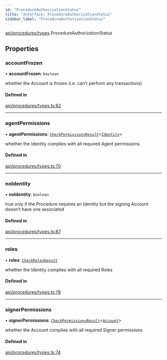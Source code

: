 ```yaml
---
id: "ProcedureAuthorizationStatus"
title: "Interface: ProcedureAuthorizationStatus"
sidebar_label: "ProcedureAuthorizationStatus"
---
```


[api/procedures/types](../../../../../modules/API/Procedures/Types/Types.md).ProcedureAuthorizationStatus

## Properties

### accountFrozen

• **accountFrozen**: `boolean`

whether the Account is frozen (i.e. can't perform any transactions)

#### Defined in

[api/procedures/types.ts:82](https://github.com/PolymeshAssociation/polymesh-sdk/blob/0dbd0ebd0/src/api/procedures/types.ts#L82)

___

### agentPermissions

• **agentPermissions**: [`CheckPermissionsResult`](../../../Entities/Types/CheckPermissionsResult/CheckPermissionsResult.md)\<[`Identity`](../../../../../enums/API/Entities/Types/SignerType/SignerType.md#identity)\>

whether the Identity complies with all required Agent permissions

#### Defined in

[api/procedures/types.ts:70](https://github.com/PolymeshAssociation/polymesh-sdk/blob/0dbd0ebd0/src/api/procedures/types.ts#L70)

___

### noIdentity

• **noIdentity**: `boolean`

true only if the Procedure requires an Identity but the signing Account
  doesn't have one associated

#### Defined in

[api/procedures/types.ts:87](https://github.com/PolymeshAssociation/polymesh-sdk/blob/0dbd0ebd0/src/api/procedures/types.ts#L87)

___

### roles

• **roles**: [`CheckRolesResult`](../../../Entities/Types/CheckRolesResult/CheckRolesResult.md)

whether the Identity complies with all required Roles

#### Defined in

[api/procedures/types.ts:78](https://github.com/PolymeshAssociation/polymesh-sdk/blob/0dbd0ebd0/src/api/procedures/types.ts#L78)

___

### signerPermissions

• **signerPermissions**: [`CheckPermissionsResult`](../../../Entities/Types/CheckPermissionsResult/CheckPermissionsResult.md)\<[`Account`](../../../../../enums/API/Entities/Types/SignerType/SignerType.md#account)\>

whether the Account complies with all required Signer permissions

#### Defined in

[api/procedures/types.ts:74](https://github.com/PolymeshAssociation/polymesh-sdk/blob/0dbd0ebd0/src/api/procedures/types.ts#L74)
